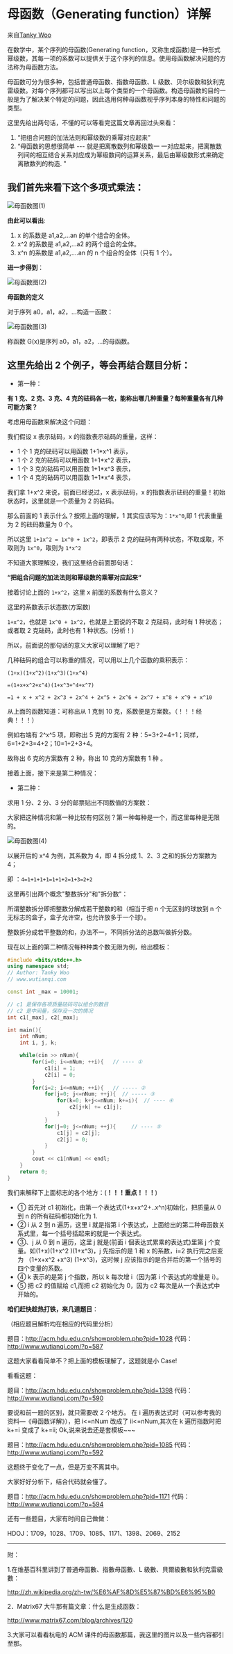 # 母函数（Generating function）详解

来自[Tanky Woo](http://www.wutianqi.com/blog/596.html)

在数学中，某个序列的母函数(Generating function，又称生成函数)是一种形式幂级数，其每一项的系数可以提供关于这个序列的信息。使用母函数解决问题的方法称为母函数方法。

母函数可分为很多种，包括普通母函数、指数母函数、L 级数、贝尔级数和狄利克雷级数。对每个序列都可以写出以上每个类型的一个母函数。构造母函数的目的一般是为了解决某个特定的问题，因此选用何种母函数视乎序列本身的特性和问题的类型。

这里先给出两句话，不懂的可以等看完这篇文章再回过头来看：

1. “把组合问题的加法法则和幂级数的乘幂对应起来”
2. “母函数的思想很简单 --- 就是把离散数列和幂级数一 一对应起来，把离散数列间的相互结合关系对应成为幂级数间的运算关系，最后由幂级数形式来确定离散数列的构造. "

## 我们首先来看下这个多项式乘法：

![母函数图(1)](https://images.tankywoo.com/oldblog/2010/08/muhanshu5.png)

**由此可以看出**:

1. x 的系数是 a1,a2,…an 的单个组合的全体。
2. x^2 的系数是 a1,a2,…a2 的两个组合的全体。
3. x^n 的系数是 a1,a2,….an 的 n 个组合的全体（只有 1 个）。

**进一步得到**：

![母函数图(2)](https://images.tankywoo.com/oldblog/2010/08/muhanshu6.png)

**母函数的定义**

对于序列 a0，a1，a2，…构造一函数：

![母函数图(3)](https://images.tankywoo.com/oldblog/2010/08/muhanshu7.png)

称函数 G(x)是序列 a0，a1，a2，…的母函数。

## 这里先给出 2 个例子，等会再结合题目分析：

- 第一种：

**有 1 克、2 克、3 克、4 克的砝码各一枚，能称出哪几种重量？每种重量各有几种可能方案？**

考虑用母函数来解决这个问题：

我们假设 x 表示砝码，x 的指数表示砝码的重量，这样：

- 1 个 1 克的砝码可以用函数 1+1\*x^1 表示，
- 1 个 2 克的砝码可以用函数 1+1\*x^2 表示，
- 1 个 3 克的砝码可以用函数 1+1\*x^3 表示，
- 1 个 4 克的砝码可以用函数 1+1\*x^4 表示，

我们拿 1+x^2 来说，前面已经说过，x 表示砝码，x 的指数表示砝码的重量！初始状态时，这里就是一个质量为 2 的砝码。

那么前面的 1 表示什么？按照上面的理解，1 其实应该写为：`1*x^0`,即 1 代表重量为 2 的砝码数量为 0 个。

所以这里 `1+1x^2 = 1x^0 + 1x^2`，即表示 2 克的砝码有两种状态，不取或取，不取则为 `1x^0`，取则为 `1*x^2`

不知道大家理解没，我们这里结合前面那句话：

**“把组合问题的加法法则和幂级数的乘幂对应起来“**

接着讨论上面的 `1+x^2`，这里 x 前面的系数有什么意义？

这里的系数表示状态数(方案数)

`1+x^2`，也就是 `1x^0 + 1x^2`，也就是上面说的不取 2 克砝码，此时有 1 种状态；或者取 2 克砝码，此时也有 1 种状态。(分析！)

所以，前面说的那句话的意义大家可以理解了吧？

几种砝码的组合可以称重的情况，可以用以上几个函数的乘积表示：

```
(1+x)(1+x^2)(1+x^3)(1+x^4)

=(1+x+x^2+x^4)(1+x^3+^4+x^7)

=1 + x + x^2 + 2x^3 + 2x^4 + 2x^5 + 2x^6 + 2x^7 + x^8 + x^9 + x^10
```

从上面的函数知道：可称出从 1 克到 10 克，系数便是方案数。（！！！经典！！！）

例如右端有 2^x^5 项，即称出 5 克的方案有 2 种：5=3+2=4+1；同样，6=1+2+3=4+2；10=1+2+3+4。

故称出 6 克的方案数有 2 种，称出 10 克的方案数有 1 种 。

接着上面，接下来是第二种情况：

- 第二种：

求用 1 分、2 分、3 分的邮票贴出不同数值的方案数：

大家把这种情况和第一种比较有何区别？第一种每种是一个，而这里每种是无限的。

![母函数图(4)](https://images.tankywoo.com/oldblog/2010/08/muhanshu8.png)

以展开后的 x^4 为例，其系数为 4，即 4 拆分成 1、2、3 之和的拆分方案数为 4；

即 ：`4=1+1+1+1=1+1+2=1+3=2+2`

这里再引出两个概念"整数拆分"和"拆分数"：

所谓整数拆分即把整数分解成若干整数的和（相当于把 n 个无区别的球放到 n 个无标志的盒子，盒子允许空，也允许放多于一个球）。

整数拆分成若干整数的和，办法不一，不同拆分法的总数叫做拆分数。

现在以上面的第二种情况每种种类个数无限为例，给出模板：

```cpp
#include <bits/stdc++.h>
using namespace std;
// Author: Tanky Woo
// www.wutianqi.com

const int _max = 10001;

// c1 是保存各项质量砝码可以组合的数目
// c2 是中间量，保存没一次的情况
int c1[_max], c2[_max];

int main(){
    int nNum;
    int i, j, k;

    while(cin >> nNum){
        for(i=0; i<=nNum; ++i){   // ---- ①
            c1[i] = 1;
            c2[i] = 0;
        }
        for(i=2; i<=nNum; ++i){   // ----- ②
            for(j=0; j<=nNum; ++j){  // ----- ③
                for(k=0; k+j<=nNum; k+=i){  // ---- ④
                    c2[j+k] += c1[j];
                }
            }
            for(j=0; j<=nNum; ++j){     // ---- ⑤
                c1[j] = c2[j];
                c2[j] = 0;
            }
        }
        cout << c1[nNum] << endl;
    }
    return 0;
}
```

我们来解释下上面标志的各个地方：(**！！！重点！！！**)

- ① 首先对 c1 初始化，由第一个表达式(1+x+x^2+..x^n)初始化，把质量从 0 到 n 的所有砝码都初始化为 1.
- ② i 从 2 到 n 遍历，这里 i 就是指第 i 个表达式，上面给出的第二种母函数关系式里，每一个括号括起来的就是一个表达式。 
- ③、j 从 0 到 n 遍历，这里 j 就是(前面 i 個表达式累乘的表达式)里第 j 个变量。如(1+x)(1+x^2 )(1+x^3)，j 先指示的是 1 和 x 的系数，i=2 执行完之后变为 （1+x+x^2 +x^3) (1+x^3)，这时候 j 应该指示的是合并后的第一个括号的四个变量的系数。
- ④ k 表示的是第 j 个指数，所以 k 每次增 i（因为第 i 个表达式的增量是 i）。
- ⑤ 把 c2 的值赋给 c1,而把 c2 初始化为 0，因为 c2 每次是从一个表达式中开始的。

**咱们赶快趁热打铁，来几道题目**：

（相应题目解析均在相应的代码里分析）

题目：http://acm.hdu.edu.cn/showproblem.php?pid=1028
代码：http://www.wutianqi.com/?p=587

这题大家看看简单不？把上面的模板理解了，这题就是小 Case!

看看这题：

题目：http://acm.hdu.edu.cn/showproblem.php?pid=1398
代码：http://www.wutianqi.com/?p=590

要说和前一题的区别，就只需要改 2 个地方。 在 i 遍历表达式时（可以参考我的资料—《母函数详解》），把 i<=nNum 改成了 ii<=nNum,其次在 k 遍历指数时把 k+=i 变成了 k+=ii; Ok,说来说去还是套模板~~~

题目：http://acm.hdu.edu.cn/showproblem.php?pid=1085
代码：http://www.wutianqi.com/?p=592

这题终于变化了一点，但是万变不离其中。

大家好好分析下，结合代码就会懂了。

题目：http://acm.hdu.edu.cn/showproblem.php?pid=1171
代码：http://www.wutianqi.com/?p=594

还有一些题目，大家有时间自己做做：

HDOJ：1709，1028、1709、1085、1171、1398、2069、2152

---

附：

1.在维基百科里讲到了普通母函數、指數母函數、L 級數、貝爾級數和狄利克雷級數：

http://zh.wikipedia.org/zh-tw/%E6%AF%8D%E5%87%BD%E6%95%B0

2．Matrix67 大牛那有篇文章：什么是生成函数：

http://www.matrix67.com/blog/archives/120

3.大家可以看看杭电的 ACM 课件的母函数那篇，我这里的图片以及一些内容都引至那。
